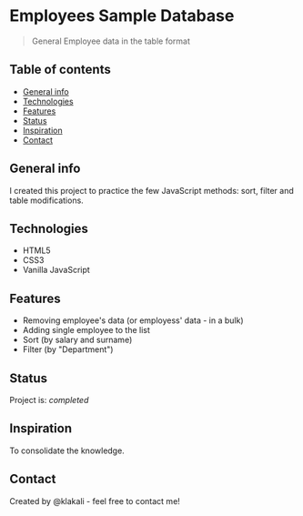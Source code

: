 # Employees Sample Database
> General Employee data in the table format

## Table of contents
* [General info](#general-info)
* [Technologies](#technologies)
* [Features](#features)
* [Status](#status)
* [Inspiration](#inspiration)
* [Contact](#contact)

## General info
I created this project to practice the few JavaScript methods: sort, filter and table modifications.

## Technologies
* HTML5
* CSS3
* Vanilla JavaScript

## Features
* Removing employee's data (or employess' data - in a bulk) 
* Adding single employee to the list
* Sort (by salary and surname)
* Filter (by "Department")

## Status
Project is: _completed_

## Inspiration
To consolidate the knowledge. 

## Contact
Created by @klakali - feel free to contact me!
